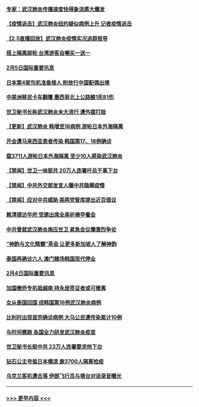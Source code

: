 #### [专家：武汉肺炎传播速度快得象流感大爆发](../pages/prog202/a102770132.md?t=02060511) 
#### [【疫情追击】武汉肺炎纽约疑似病例上升 记者疫情追击](../pages/prog202/a102770000.md?t=02060511) 
#### [【2.5直播回放】武汉肺炎疫情实况追踪报导](../pages/prog202/a102769913.md?t=02060511) 
#### [搭上隔离邮轮 台湾游客自嘲买一送一](../pages/prog202/a102769845.md?t=02060511) 
#### [2月5日国际重要讯息](../pages/prog202/a102769821.md?t=02060511) 
#### [日本第4架包机准备接人 盼放行中国配偶出境](../pages/prog202/a102769765.md?t=02060511) 
#### [中美洲移民卡车翻覆 墨西哥北上公路酿1死81伤](../pages/prog202/a102769703.md?t=02060511) 
#### [世卫秘书长称武汉肺炎未大流行 遭外媒打脸](../pages/prog202/a102769679.md?t=02060511) 
#### [【更新】武汉肺炎 韩增至18病例 游轮日本外海隔离](../pages/prog202/a102758911.md?t=02060511) 
#### [开会遭马来西亚患者传染 韩国第17、18例确诊](../pages/prog202/a102769600.md?t=02060511) 
#### [载3711人游轮日本外海隔离 至少10人感染武汉肺炎](../pages/prog202/a102769538.md?t=02060511) 
#### [【禁闻】世卫一味挺共 20万人连署吁总干事下台](../pages/prog202/a102769445.md?t=02060511) 
#### [【禁闻】中共外交部发言人曝中共隐瞒疫情](../pages/prog202/a102769400.md?t=02060511) 
#### [【禁闻】应对中共威胁 美两党智库提出近百倡议](../pages/prog202/a102769357.md?t=02060511) 
#### [赖清德访华府  受邀出席全美祈祷早餐会](../pages/prog202/a102769350.md?t=02060511) 
#### [中共曾就武汉肺炎施压世卫 紧急会议爆激烈争论](../pages/prog202/a102769312.md?t=02060511) 
#### [“神韵与文化精髓”茶会 让更多新加坡人了解神韵](../pages/prog202/a102769286.md?t=02060511) 
#### [泰国再确诊六人 澳门赌场韩国现代停业](../pages/prog202/a102769239.md?t=02060511) 
#### [2月4日国际重要讯息](../pages/prog202/a102768884.md?t=02060511) 
#### [加国撤侨专机抵越南 持永居签证者或可撤离](../pages/prog202/a102768877.md?t=02060511) 
#### [女从泰国回国 成韩国第16例武汉肺炎病例](../pages/prog202/a102768669.md?t=02060511) 
#### [比利时出现首宗确诊病例 大马公民遭传染累计10例](../pages/prog202/a102768824.md?t=02060511) 
#### [与时间赛跑 各国全力研发武汉肺炎疫苗](../pages/prog202/a102768738.md?t=02060511) 
#### [世卫秘书长挺中共 23万人连署要求他下台](../pages/prog202/a102768717.md?t=02060511) 
#### [钻石公主号抵日本横滨 逾3700人隔离检疫](../pages/prog202/a102768714.md?t=02060511) 
#### [乌克兰客机遭击落 伊朗飞行员与塔台对话录音曝光](../pages/prog202/a102768645.md?t=02060511) 

----
#### [ >>> 更早内容 <<< ](../indexes/prog202-earlier.md)
